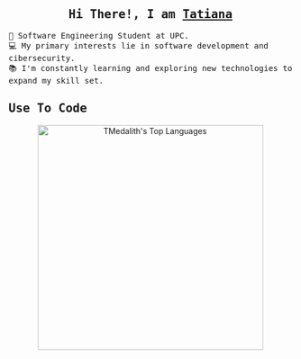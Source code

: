 
<h2 align="center">
        <samp> Hi There!, I am
                <b><a href="https://tmint.vercel.app/" target="_blank" href="">Tatiana</a></b>
        </samp>
      

</h2>

<p > 
  <samp>
     🌱 Software Engineering Student at UPC. </br>
  💻 My primary interests lie in software development and cibersecurity.</br>
  📚 I'm constantly learning and exploring new technologies to expand my skill set. </br>
  </samp>
</p>

<h2 align="left">
        <samp> Use To Code
        </samp>
</h2>


<p align="center">
 <img src="https://github-readme-stats.vercel.app/api/top-langs/?username=tmedalith&langs_count=6&count_private=true&include_all_commits=true&layout=compact&theme=react&border_color=7F3FBF&bg_color=0D1117&title_color=F85D7F&icon_color=F8D866" 
        alt="TMedalith's Top Languages" width="400px" heigth="20px"/>
 </p>       


